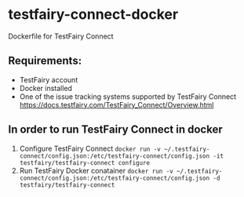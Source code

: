 # testfairy-connect-docker
Dockerfile for TestFairy Connect

## Requirements:
- TestFairy account
- Docker installed
- One of the issue tracking systems supported by TestFairy Connect https://docs.testfairy.com/TestFairy_Connect/Overview.html

## In order to run TestFairy Connect in docker

1. Configure TestFairy Connect `docker run -v ~/.testfairy-connect/config.json:/etc/testfairy-connect/config.json -it testfairy/testfairy-connect configure`
1. Run TestFairy Docker conatainer `docker run -v ~/.testfairy-connect/config.json:/etc/testfairy-connect/config.json -d testfairy/testfairy-connect`
